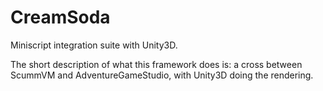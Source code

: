 # CreamSoda
 Miniscript integration suite with Unity3D.

 The short description of what this framework does is: a cross between ScummVM and AdventureGameStudio, with Unity3D doing the rendering.
